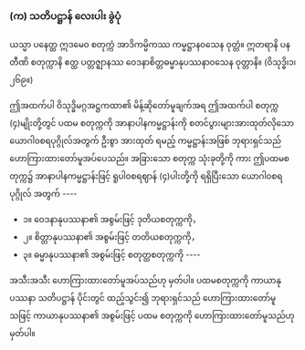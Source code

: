 ### (က) သတိပဋ္ဌာန် လေးပါး ခွဲပုံ

ယသ္မာ ပနေတ္ထ ဣဒမေ၀ စတုက္ကံ အာဒိကမ္မိကဿ ကမ္မဋ္ဌာန၀သေန ဝုတ္တံ။ ဣတရာနိ ပန တီဏိ စတုက္ကာနိ ဧတ္ထ ပတ္တဇ္ဈာနဿ ဝေဒနာစိတ္တဓမ္မာနုပဿနာ၀သေန ဝုတ္တာနိ။ (ဝိသုဒ္ဓိ၊၁၊၂၆၉။)

ဤအထက်ပါ ဝိသုဒ္ဓိမဂ္ဂအဋ္ဌကထာ၏ မိန့်ဆိုတော်မူချက်အရ ဤအထက်ပါ စတုက္က (၄)မျိုးတို့တွင် ပထမ စတုက္ကကို အာနာပါနကမ္မဋ္ဌာန်းကို စတင်ပွားများအားထုတ်လိုသော ယောဂါ၀စရပုဂ္ဂိုလ်အတွက် ဦးစွာ အားထုတ် ရမည့် ကမ္မဋ္ဌာန်းအဖြစ် ဘုရားရှင်သည် ဟောကြားထားတော်မူအပ်ပေသည်။ အခြားသော စတုက္က သုံးခုတို့ကို ကား ဤပထမစတုက္က၌ အာနာပါနကမ္မဋ္ဌာန်းဖြင့် ရူပါ၀စရဈာန် (၄)ပါးတို့ကို ရရှိပြီးသော ယောဂါ၀စရပုဂ္ဂိုလ် အတွက် ----

- ၁။ ဝေဒနာနုပဿနာ၏ အစွမ်းဖြင့် ဒုတိယစတုက္ကကို，
- ၂။ စိတ္တာနုပဿနာ၏ အစွမ်းဖြင့် တတိယစတုက္ကကို，
- ၃။ ဓမ္မာနုပဿနာ၏ အစွမ်းဖြင့် စတုတ္ထစတုက္ကကို ----

အသီးအသီး ဟောကြားထားတော်မူအပ်သည်ဟု မှတ်ပါ။ 
ပထမစတုက္ကကို ကာယာနုပဿနာ သတိပဋ္ဌာန် ပိုင်းတွင် ထည့်သွင်း၍ ဘုရားရှင်သည် ဟောကြားထားတော်မူသဖြင့် ကာယာနုပဿနာ၏ အစွမ်းဖြင့် ပထမ စတုက္ကကို ဟောကြားထားတော်မူသည်ဟု မှတ်ပါ။ 